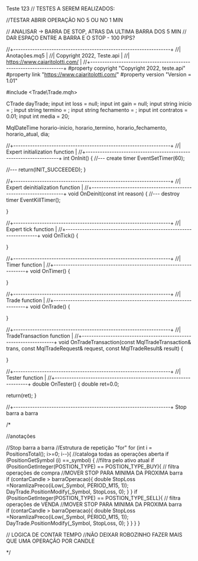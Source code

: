 Teste 123
// TESTES A SEREM REALIZADOS:

//TESTAR ABRIR OPERAÇÃO NO 5 OU NO 1 MIN
 
 // ANALISAR -> BARRA DE STOP, ATRAS DA ULTIMA BARRA DOS 5 MIN
// DAR ESPAÇO ENTRE A BARRA E O STOP - 100 PIPS?






//+------------------------------------------------------------------+
//|                                                    Anotações.mq5 |
//|                                           Copyright 2022, Teste.api |
//|                                          https://www.caiaritolotti.com/ |
//+------------------------------------------------------------------+
#property copyright "Copyright 2022, teste.api"
#property link      "https://www.caiaritolotti.com/"
#property version   "Version = 1.01"


#include <Trade\Trade.mqh>

CTrade dayTrade;
input int loss = null;
input int gain = null;
input string inicio =  ;
input string termino = ;
input string fechamento = ; 
input int contratos = 0.01;
input int media = 20;


MqlDateTime horario-inicio, horario_termino, horario_fechamento, horario_atual, dia;










//+------------------------------------------------------------------+
//| Expert initialization function                                   |
//+------------------------------------------------------------------+
int OnInit() 
{
//--- create timer
   EventSetTimer(60);
   
//---
   return(INIT_SUCCEEDED);
}

//+------------------------------------------------------------------+
//| Expert deinitialization function                                 |
//+------------------------------------------------------------------+
void OnDeinit(const int reason) 
{
//--- destroy timer
   EventKillTimer();
   
}

//+------------------------------------------------------------------+
//| Expert tick function                                             |
//+------------------------------------------------------------------+
void OnTick() 
{
    
}

//+------------------------------------------------------------------+
//| Timer function                                                   |
//+------------------------------------------------------------------+
void OnTimer() 
{

}
 
//+------------------------------------------------------------------+
//| Trade function                                                   |
//+------------------------------------------------------------------+
void OnTrade() 
{

}
 
//+------------------------------------------------------------------+
//| TradeTransaction function                                        |
//+------------------------------------------------------------------+
void OnTradeTransaction(const MqlTradeTransaction& trans,
                        const MqlTradeRequest& request,
                        const MqlTradeResult& result) 
{

}
 
//+------------------------------------------------------------------+
//| Tester function                                                  |
//+------------------------------------------------------------------+
double OnTester() 
{
   double ret=0.0;

   return(ret);
}
 
//+------------------------------------------------------------------+ Stop barra a barra




/*

   //anotações
            
 //Stop barra a barra
 //Estrutura de repetição "for"
 for (int i = PositionsTotal(); i>=0; i--){         //cataloga todas as operações aberta
    if (PositionGetSymbol (i) ==_symbol) {          //filtra pelo ativo atual
        if (PositionGetInteger(POSTION_TYPE) == POSTION_TYPE_BUY){           // filtra operações de compra
            //MOVER STOP PARA MINIMA DA PROXIMA barra    
            if (contarCandle > barraOperacao){
                double StopLoss =NoramlizaPreco(iLow(_Symbol, PERIOD_M15, 1));
                DayTrade.PositionModify(_Symbol, StopLoss, 0);
            }
        }
        if (PositionGetInteger(POSTION_TYPE) == POSTION_TYPE_SELL){           // filtra operações de VENDA
            //MOVER STOP PARA MINIMA DA PROXIMA barra    
            if (contarCandle > barraOperacao){
                double StopLoss =NoramlizaPreco(iLow(_Symbol, PERIOD_M15, 1));
                DayTrade.PositionModify(_Symbol, StopLoss, 0);
            }
        }
    }
}

// LOGICA DE CONTAR TEMPO
//NÃO DEIXAR ROBOZINHO FAZER MAIS QUE UMA OPERAÇÃO POR CANDLE


*/

